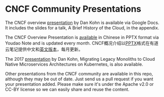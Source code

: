 # CNCF Community Presentations

The CNCF overview [presentation](https://docs.google.com/presentation/d/1BoxFeENJcINgHbKfygXpXROchiRO2LBT-pzdaOFr4Zg/edit) by Dan Kohn is available via Google Docs. It includes the slides for a talk, A Brief History of the Cloud, in the appendix.

The CNCF Overview Presentation is [available](https://note.youdao.com/noteshare?id=6dca3ae77cd931707bf35973f776d14f) in Chinese in PPTX format via Youdao Note and is updated every month. CNCF概况介绍以[PPTX](https://note.youdao.com/noteshare?id=6dca3ae77cd931707bf35973f776d14f)格式在有道云笔记提供中文和[英文版本](https://note.youdao.com/noteshare?id=238c1478cdded9faaef3eb4655d85013)，每月更新。

The 2017 [presentation](https://docs.google.com/presentation/d/105ZgwafitwXH6_sWevFHHUerciuv4ckDQ_CXjGPjv0Y/edit#slide=id.p4) by Dan Kohn, Migrating Legacy Monoliths to Cloud Native Microservices Architectures on Kubernetes, is also available.

Other presentations from the CNCF community are available in this repo, although they may be out of date. Just send us a pull request if you want your presentation added. Please make sure it's under the Apache v2.0 or CC-BY license so we can easily share and reuse the content.

